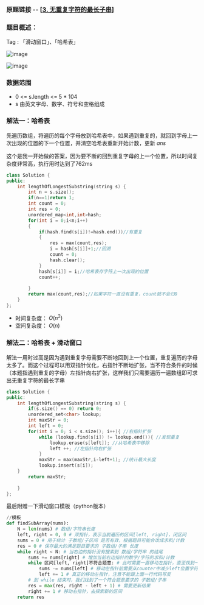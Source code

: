 ### 原题链接 -- [[3. 无重复字符的最长子串](https://leetcode.cn/problems/longest-substring-without-repeating-characters/)]

### 题目概述：
Tag : 「滑动窗口」、「哈希表」

![image](https://user-images.githubusercontent.com/99656524/196451209-0de334aa-0b75-48d6-a190-e607f265cef0.png)

![image](https://user-images.githubusercontent.com/99656524/196451285-80a12bb3-e870-491b-8475-aeec7a0bab64.png)

### 数据范围
* 0 <= s.length <= 5 * 104
* s 由英文字母、数字、符号和空格组成

### 解法一：哈希表
先遍历数组，将遍历的每个字母放到哈希表中，如果遇到重复的，就回到字母上一次出现的位置的下一个位置，并清空哈希表重新开始计数，更新 $ans$

这个是我一开始做的答案，因为要不断的回到重复字母的上一个位置，所以时间复杂度非常高，执行用时达到了762ms
```cpp
class Solution {
public:
    int lengthOfLongestSubstring(string s) {
        int n = s.size();
        if(n==1)return 1;
        int count = 0;
        int res = 0;
        unordered_map<int,int>hash;
        for(int i = 0;i<n;i++)
        {
            if(hash.find(s[i])!=hash.end())//有重复
            {
                res = max(count,res);
                i = hash[s[i]]+1;//回溯
                count = 0;
                hash.clear();
            }
            hash[s[i]] = i;//哈希表存字符上一次出现的位置
            count++;
            
        }
        return max(count,res);//如果字符一直没有重复，count就不会归0
    }
};
```
* 时间复杂度： $O(n^2)$ 
* 空间复杂度： $O(n)$ 

### 解法二：哈希表 + 滑动窗口
解法一用时过高是因为遇到重复字母需要不断地回到上一个位置，重复遍历的字母太多了。而这个过程可以用双指针优化，右指针不断地扩张，当不符合条件的时候（本题指遇到重复的字母）左指针向右扩张，这样我们只需要遍历一遍数组即可求出无重复字符的最长字串
```cpp
class Solution {
public:
    int lengthOfLongestSubstring(string s) {
        if(s.size() == 0) return 0;
        unordered_set<char> lookup;
        int maxStr = 0;
        int left = 0;
        for(int i = 0; i < s.size(); i++){ //右指针扩张
            while (lookup.find(s[i]) != lookup.end()){ //发现重复
                lookup.erase(s[left]); //从哈希表中移除
                left ++; //左指针向右扩张
            }
            maxStr = max(maxStr,i-left+1); //统计最大长度
            lookup.insert(s[i]);
    }
        return maxStr;
        
    }
};
```

最后附赠一下滑动窗口模板（python版本）
```py
//模板
def findSubArray(nums):
    N = len(nums) # 数组/字符串长度
    left, right = 0, 0 # 双指针，表示当前遍历的区间[left, right]，闭区间
    sums = 0 # 用于统计 子数组/子区间 是否有效，根据题目可能会改成求和/计数
    res = 0 # 保存最大的满足题目要求的 子数组/子串 长度
    while right < N: # 当右边的指针没有搜索到 数组/字符串 的结尾
        sums += nums[right] # 增加当前右边指针的数字/字符的求和/计数
        while 区间[left, right]不符合题意: # 此时需要一直移动左指针，直至找到一个符合题意的区间
            sums -= nums[left] # 移动左指针前需要从counter中减少left位置字符的求和/计数
            left += 1 # 真正的移动左指针，注意不能跟上面一行代码写反
        # 到 while 结束时，我们找到了一个符合题意要求的 子数组/子串
        res = max(res, right - left + 1) # 需要更新结果
        right += 1 # 移动右指针，去探索新的区间
    return res
```
